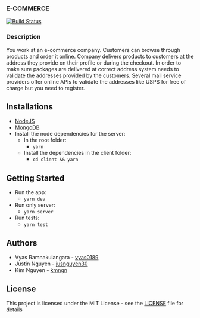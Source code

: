 ### E-COMMERCE
<!-- [![CircleCI](https://img.shields.io/circleci/build/github/vyas0189/e_commerce?style=for-the-badge&token=ac926b1191b057a542a70ff39a6ec95e95f9c357)](https://github.com/vyas0189/e_commerce) -->
[![Build Status](https://travis-ci.org/vyas0189/e_commerce.svg?branch=master)](https://travis-ci.org/vyas0189/e_commerce)
### Description

You work at an e-commerce company. Customers can browse through products and order it online. Company delivers products to customers at the address they provide on their profile or during the checkout. In order to make sure packages are delivered at correct address system needs to validate the addresses provided by the customers. Several mail service providers offer online APIs to validate the addresses like USPS for free of charge but you need to register. 

## Installations
* [NodeJS](https://nodejs.org/en/download/)
* [MongoDB](https://www.mongodb.com/)
* Install the node dependencies for the server:
  - In the root folder:
    - `yarn`
  - Install the dependencies in the client folder:
    - `cd client && yarn`

## Getting Started
* Run the app:
    - `yarn dev`
* Run only server:
    - `yarn server`
* Run tests:
    - `yarn test`

## Authors
* Vyas Ramnakulangara - [vyas0189](https://github.com/vyas0189)
* Justin Nguyen  - [jusnguyen30](https://github.com/jusnguyen30)
* Kim Nguyen    - [kmngn](https://github.com/kmngn)

## License
This project is licensed under the MIT License - see the [LICENSE](LICENSE) file for details
